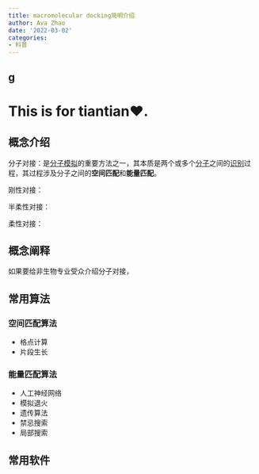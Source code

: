 ```yaml
---
title: macromolecular docking简明介绍
author: Ava Zhao
date: '2022-03-02'
categories:
- 科普
---
```


## g

# This is for tiantian❤.

## 概念介绍

分子对接：是[分子模拟](https://zh.wikipedia.org/wiki/分子模擬)的重要方法之一，其本质是两个或多个[分子](https://zh.wikipedia.org/wiki/分子)之间的[识别](https://zh.wikipedia.org/wiki/分子识别)过程，其过程涉及分子之间的**空间匹配**和**能量匹配**。

刚性对接：

半柔性对接：

柔性对接：

## 概念阐释

如果要给非生物专业受众介绍分子对接，

## 常用算法

### 空间匹配算法

- 格点计算
- 片段生长

### 能量匹配算法

- 人工神经网络
- 模拟退火
- 遗传算法
- 禁忌搜索
- 局部搜索

## 常用软件

